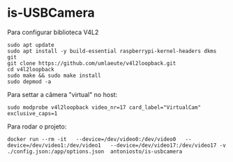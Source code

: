 # is-USBCamera

Para configurar biblioteca V4L2

```
sudo apt update
sudo apt install -y build-essential raspberrypi-kernel-headers dkms git
git clone https://github.com/umlaeute/v4l2loopback.git
cd v4l2loopback
sudo make && sudo make install
sudo depmod -a
```

Para settar a câmera "virtual" no host:
```
sudo modprobe v4l2loopback video_nr=17 card_label="VirtualCam" exclusive_caps=1
```

Para rodar o projeto:
```
docker run --rm -it   --device=/dev/video0:/dev/video0   --device=/dev/video1:/dev/video1   --device=/dev/video17:/dev/video17 -v ./config.json:/app/options.json  antoniosto/is-usbcamera
```
